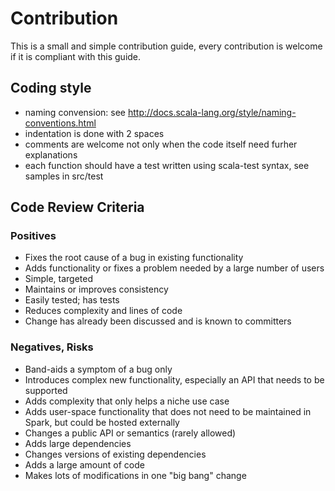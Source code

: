 # Contribution

This is a small and simple contribution guide, every contribution is welcome if it is compliant with this guide.        

## Coding style

*   naming convension: see http://docs.scala-lang.org/style/naming-conventions.html
*   indentation is done with 2 spaces
*   comments are welcome not only when the code itself need furher explanations
*   each function should have a test written using scala-test syntax, see samples in src/test 

## Code Review Criteria

### Positives

*   Fixes the root cause of a bug in existing functionality
*   Adds functionality or fixes a problem needed by a large number of users
*   Simple, targeted
*   Maintains or improves consistency
*   Easily tested; has tests
*   Reduces complexity and lines of code
*   Change has already been discussed and is known to committers

### Negatives, Risks

*   Band-aids a symptom of a bug only
*   Introduces complex new functionality, especially an API that needs to be supported
*   Adds complexity that only helps a niche use case
*   Adds user-space functionality that does not need to be maintained in Spark, but could be hosted externally 
*   Changes a public API or semantics (rarely allowed)
*   Adds large dependencies
*   Changes versions of existing dependencies
*   Adds a large amount of code
*   Makes lots of modifications in one "big bang" change
